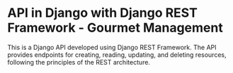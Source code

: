 # API in Django with Django REST Framework - Gourmet Management

This is a Django API developed using Django REST Framework. The API provides endpoints for creating, reading, updating, and deleting resources, following the principles of the REST architecture.
